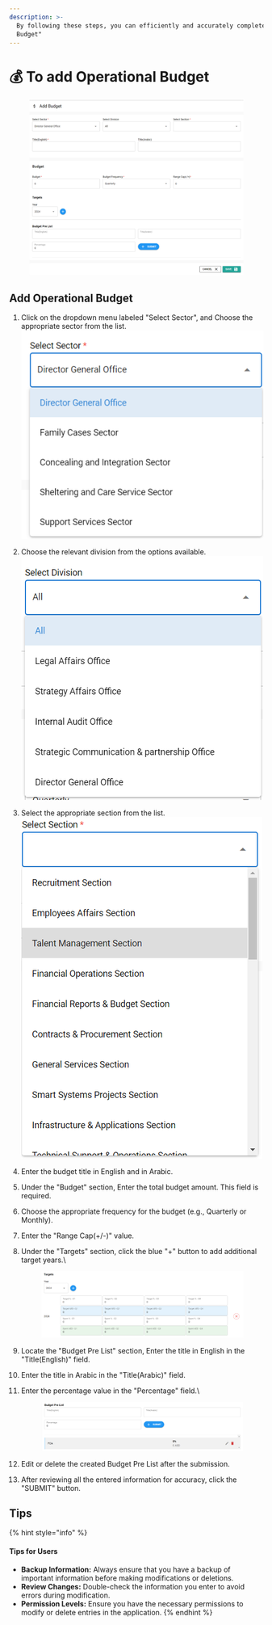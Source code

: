 ```yaml
---
description: >-
  By following these steps, you can efficiently and accurately complete the "Add
  Budget"
---
```


# 💰 To add Operational Budget

<figure><img src="../.gitbook/assets/image (30).png" alt=""><figcaption></figcaption></figure>

## Add Operational Budget

1. Click on the dropdown menu labeled "Select Sector",  and Choose the appropriate sector from the list.\
   ![](<../.gitbook/assets/image (33).png>)
2. Choose the relevant division from the options available.\
   ![](<../.gitbook/assets/image (34).png>)
3. Select the appropriate section from the list.\
   ![](<../.gitbook/assets/image (35).png>)
4. Enter the budget title in English and in Arabic.
5. Under the "Budget" section, Enter the total budget amount. This field is required.
6. Choose the appropriate frequency for the budget (e.g., Quarterly or Monthly).
7. Enter the "Range Cap(+/-)" value.
8.  Under the "Targets" section, click the blue "+" button to add additional target years.\


    <figure><img src="../.gitbook/assets/image (31).png" alt=""><figcaption></figcaption></figure>
9. Locate the "Budget Pre List" section, Enter the title in English in the "Title(English)" field.
10. Enter the title in Arabic in the "Title(Arabic)" field.
11. Enter the percentage value in the "Percentage" field.\


    <figure><img src="../.gitbook/assets/image (32).png" alt=""><figcaption></figcaption></figure>
12. Edit or delete the created Budget Pre List after the submission.
13. After reviewing all the entered information for accuracy, click the "SUBMIT" button.

## Tips

{% hint style="info" %}
#### Tips for Users

* **Backup Information:** Always ensure that you have a backup of important information before making modifications or deletions.
* **Review Changes:** Double-check the information you enter to avoid errors during modification.
* **Permission Levels:** Ensure you have the necessary permissions to modify or delete entries in the application.
{% endhint %}
